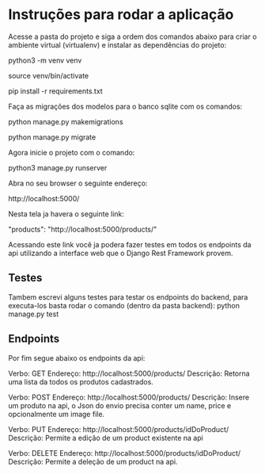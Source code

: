 # Instruções para rodar a aplicação

Acesse a pasta do projeto e siga a ordem dos comandos abaixo para criar o
ambiente virtual (virtualenv) e instalar as dependências do projeto:

python3 -m venv venv

source venv/bin/activate

pip install -r requirements.txt


Faça as migrações dos modelos para o banco sqlite com os comandos:


python manage.py makemigrations

python manage.py migrate


Agora inicie o projeto com o comando:


python3 manage.py runserver



Abra no seu browser o seguinte endereço:

http://localhost:5000/



Nesta tela ja havera o seguinte link:

"products": "http://localhost:5000/products/"

Acessando este link você ja podera fazer testes em todos os endpoints
da api utilizando a interface web que o Django Rest Framework provem.


## Testes

Tambem escrevi alguns testes para testar os endpoints do backend, para executa-los
basta rodar o comando (dentro da pasta backend): python manage.py test


## Endpoints

Por fim segue abaixo os endpoints da api:

Verbo: GET
Endereço: http://localhost:5000/products/
Descrição: Retorna uma lista da todos os produtos cadastrados.

Verbo: POST
Endereço: http://localhost:5000/products/
Descrição: Insere um produto na api, o Json do envio precisa conter
um name, price e opcionalmente um image file.

Verbo: PUT
Endereço: http://localhost:5000/products/idDoProduct/
Descrição: Permite a edição de um product existente na api

Verbo: DELETE
Endereço: http://localhost:5000/products/idDoProduct/
Descrição: Permite a deleção de um product na api.
